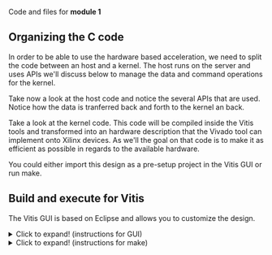 Code and files for **module 1**

## Organizing the C code
In order to be able to use the hardware based acceleration, we need to split the code between an host and a kernel.  The host runs on the server and uses APIs we'll discuss below to manage the data and command operations for the kernel.

Take now a look at the host code and notice the several APIs that are used.
Notice how the data is tranferred back and forth to the kernel an back.

Take a look at the kernel code.  This code will be compiled inside the Vitis tools and transformed into an hardware description that the Vivado tool can implement onto Xilinx devices. As we'll the goal on that code is to make it as efficient as possible in regards to the available hardware.

You could either import this design as a pre-setup project in the Vitis GUI or run make.
## Build and execute for Vitis
The Vitis GUI is based on Eclipse and allows you to customize the design.
<details>
  <summary>Click to expand! (instructions for GUI)</summary>
  
    ### Using Vitis via the **GUI**
    1. Open a ternimal
    2. Launch Vitis
    3. Import the project
       * Browse to the zip file located under the project directory
 
</details>

<details>
  <summary>Click to expand! (instructions for make)</summary>
  
    ## Using **make**
    1. Open a terminal
    2. Navigate to ./build
    3. Run make
       * make 
         * Without options, it will show the help
       * make build TARGET=sw_emu|hw_emu|hw
         * Builds for software or hardware emulation.
	   The "hw" options takes longer and runs the full compilation to create a binary file for the card
       * make run TARGET=sw_emu|hw_emu|hw
         * Executes for software or hardware emulation with "hw" running the full compilation
	   to create a binary file for the card
	     * make clean
	       * delete files to start from a clean context
         
</details>
